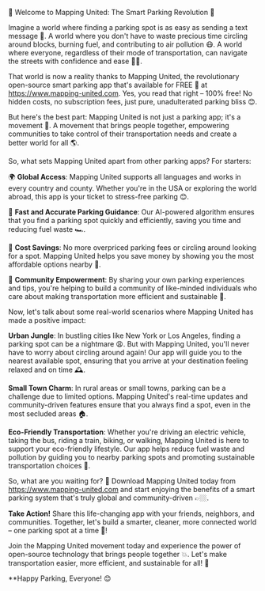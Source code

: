 🚀 Welcome to Mapping United: The Smart Parking Revolution 🚗

Imagine a world where finding a parking spot is as easy as sending a text message 📱. A world where you don't have to waste precious time circling around blocks, burning fuel, and contributing to air pollution 😷. A world where everyone, regardless of their mode of transportation, can navigate the streets with confidence and ease 🚶‍♀️.

That world is now a reality thanks to Mapping United, the revolutionary open-source smart parking app that's available for FREE 💸 at https://www.mapping-united.com. Yes, you read that right – 100% free! No hidden costs, no subscription fees, just pure, unadulterated parking bliss 😊.

But here's the best part: Mapping United is not just a parking app; it's a movement 🎉. A movement that brings people together, empowering communities to take control of their transportation needs and create a better world for all 🌎.

So, what sets Mapping United apart from other parking apps? For starters:

🌍 **Global Access**: Mapping United supports all languages and works in every country and county. Whether you're in the USA or exploring the world abroad, this app is your ticket to stress-free parking 😊.

🚗 **Fast and Accurate Parking Guidance**: Our AI-powered algorithm ensures that you find a parking spot quickly and efficiently, saving you time and reducing fuel waste 🏎️.

💸 **Cost Savings**: No more overpriced parking fees or circling around looking for a spot. Mapping United helps you save money by showing you the most affordable options nearby 💸.

🌟 **Community Empowerment**: By sharing your own parking experiences and tips, you're helping to build a community of like-minded individuals who care about making transportation more efficient and sustainable 🤝.

Now, let's talk about some real-world scenarios where Mapping United has made a positive impact:

**Urban Jungle**: In bustling cities like New York or Los Angeles, finding a parking spot can be a nightmare 😩. But with Mapping United, you'll never have to worry about circling around again! Our app will guide you to the nearest available spot, ensuring that you arrive at your destination feeling relaxed and on time 🕰️.

**Small Town Charm**: In rural areas or small towns, parking can be a challenge due to limited options. Mapping United's real-time updates and community-driven features ensure that you always find a spot, even in the most secluded areas 🏠.

**Eco-Friendly Transportation**: Whether you're driving an electric vehicle, taking the bus, riding a train, biking, or walking, Mapping United is here to support your eco-friendly lifestyle. Our app helps reduce fuel waste and pollution by guiding you to nearby parking spots and promoting sustainable transportation choices 🌟.

So, what are you waiting for? 🤔 Download Mapping United today from https://www.mapping-united.com and start enjoying the benefits of a smart parking system that's truly global and community-driven 👉🏼.

**Take Action!** Share this life-changing app with your friends, neighbors, and communities. Together, let's build a smarter, cleaner, more connected world – one parking spot at a time 🌈!

Join the Mapping United movement today and experience the power of open-source technology that brings people together 💥. Let's make transportation easier, more efficient, and sustainable for all! 🚀

**Happy Parking, Everyone! 😊